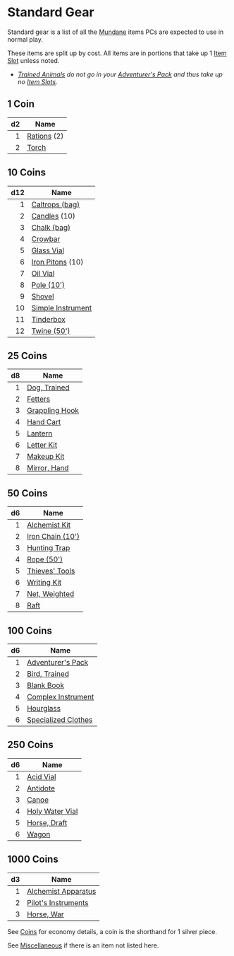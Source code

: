 # Standard Gear
Standard gear is a list of all the [Mundane](Material%20Properties/Mundane%20Property.md) items PCs are expected to use in normal play.

These items are split up by cost. All items are in portions that take up 1 [Item Slot](../../Player%20Characters/Derived%20Statistics/Item%20Slots.md) unless noted.
- *[Trained Animals](Trained%20Animals.md) do not go in your [Adventurer's Pack](Individual%20Item%20Cards/Gear/100%20Coins/Adventurer's%20Pack.md) and thus take up no [Item Slots](../../Player%20Characters/Derived%20Statistics/Item%20Slots.md).*
## 1 Coin

|  d2 | Name                                                             |
| --: | ---------------------------------------------------------------- |
|   1 | [Rations](Individual%20Item%20Cards/Gear/1%20Coin/Ration.md) (2) |
|   2 | [Torch](Individual%20Item%20Cards/Gear/1%20Coin/Torch.md)        |

## 10 Coins

| d12 | Name                                                                                  |
| --: | ------------------------------------------------------------------------------------- |
|   1 | [Caltrops (bag)](Individual%20Item%20Cards/Gear/10%20Coins/Caltrops%20(bag).md)       |
|   2 | [Candles](Individual%20Item%20Cards/Gear/10%20Coins/Candle.md) (10)                   |
|   3 | [Chalk (bag)](Individual%20Item%20Cards/Gear/10%20Coins/Chalk%20(bag).md)             |
|   4 | [Crowbar](Individual%20Item%20Cards/Gear/10%20Coins/Crowbar.md)                       |
|   5 | [Glass Vial](Individual%20Item%20Cards/Gear/10%20Coins/Glass%20Vial.md)               |
|   6 | [Iron Pitons](Individual%20Item%20Cards/Gear/10%20Coins/Iron%20Piton.md) (10)         |
|   7 | [Oil Vial](Individual%20Item%20Cards/Gear/10%20Coins/Oil%20Vial.md)                   |
|   8 | [Pole (10')](Individual%20Item%20Cards/Gear/10%20Coins/Pole%20(10').md)               |
|   9 | [Shovel](Individual%20Item%20Cards/Gear/10%20Coins/Shovel.md)                         |
|  10 | [Simple Instrument](Individual%20Item%20Cards/Gear/10%20Coins/Simple%20Instrument.md) |
|  11 | [Tinderbox](Individual%20Item%20Cards/Gear/10%20Coins/Tinderbox.md)                   |
|  12 | [Twine (50')](Individual%20Item%20Cards/Gear/10%20Coins/Twine%20(50').md)             |
## 25 Coins

|  d8 | Name                                                                            |
| --: | ------------------------------------------------------------------------------- |
|   1 | [Dog, Trained](Individual%20Item%20Cards/Gear/25%20Coins/Dog,%20Trained.md)     |
|   2 | [Fetters](Individual%20Item%20Cards/Gear/25%20Coins/Fetters.md)                 |
|   3 | [Grappling Hook](Individual%20Item%20Cards/Gear/25%20Coins/Grappling%20Hook.md) |
|   4 | [Hand Cart](Individual%20Item%20Cards/Gear/25%20Coins/Hand%20Cart.md)           |
|   5 | [Lantern](Individual%20Item%20Cards/Gear/25%20Coins/Lantern.md)                 |
|   6 | [Letter Kit](Individual%20Item%20Cards/Gear/25%20Coins/Letter%20Kit.md)         |
|   7 | [Makeup Kit](Individual%20Item%20Cards/Gear/25%20Coins/Makeup%20Kit.md)         |
|   8 | [Mirror, Hand](Individual%20Item%20Cards/Gear/25%20Coins/Mirror,%20Hand.md)     |
## 50 Coins

|  d6 | Name                                                                                  |
| --: | ------------------------------------------------------------------------------------- |
|   1 | [Alchemist Kit](Individual%20Item%20Cards/Gear/50%20Coins/Alchemist%20Kit.md)         |
|   2 | [Iron Chain (10')](Individual%20Item%20Cards/Gear/50%20Coins/Iron%20Chain%20(10').md) |
|   3 | [Hunting Trap](Individual%20Item%20Cards/Gear/50%20Coins/Hunting%20Trap.md)           |
|   4 | [Rope (50')](Individual%20Item%20Cards/Gear/50%20Coins/Rope%20(50').md)               |
|   5 | [Thieves' Tools](Individual%20Item%20Cards/Gear/50%20Coins/Thieves'%20Tools.md)       |
|   6 | [Writing Kit](Individual%20Item%20Cards/Gear/50%20Coins/Writing%20Kit.md)             |
|   7 | [Net, Weighted](Individual%20Item%20Cards/Gear/50%20Coins/Net,%20Weighted.md)         |
|   8 | [Raft](Individual%20Item%20Cards/Gear/50%20Coins/Raft.md)                             |
## 100 Coins
|  d6 | Name                                                                                       |
| --: | ------------------------------------------------------------------------------------------ |
|   1 | [Adventurer's Pack](Individual%20Item%20Cards/Gear/100%20Coins/Adventurer's%20Pack.md)     |
|   2 | [Bird, Trained](Individual%20Item%20Cards/Gear/100%20Coins/Bird,%20Trained.md)             |
|   3 | [Blank Book](Individual%20Item%20Cards/Gear/100%20Coins/Blank%20Book.md)                   |
|   4 | [Complex Instrument](Individual%20Item%20Cards/Gear/100%20Coins/Complex%20Instrument.md)   |
|   5 | [Hourglass](Individual%20Item%20Cards/Gear/100%20Coins/Hourglass.md)                       |
|   6 | [Specialized Clothes](Individual%20Item%20Cards/Gear/100%20Coins/Specialized%20Clothes.md) |

## 250 Coins

|  d6 | Name                                                                                 |
| --: | ------------------------------------------------------------------------------------ |
|   1 | [Acid Vial](Individual%20Item%20Cards/Gear/250%20Coins/Acid%20Vial.md)               |
|   2 | [Antidote](Individual%20Item%20Cards/Gear/250%20Coins/Antidote.md)                   |
|   3 | [Canoe](Individual%20Item%20Cards/Gear/250%20Coins/Canoe.md)                         |
|   4 | [Holy Water Vial](Individual%20Item%20Cards/Gear/250%20Coins/Holy%20Water%20Vial.md) |
|   5 | [Horse, Draft](Individual%20Item%20Cards/Gear/250%20Coins/Horse,%20Draft.md)         |
|   6 | [Wagon](Individual%20Item%20Cards/Gear/250%20Coins/Wagon.md)                         |
## 1000 Coins

|  d3 | Name                                                                                        |
| --: | ------------------------------------------------------------------------------------------- |
|   1 | [Alchemist Apparatus](Individual%20Item%20Cards/Gear/1000%20Coins/Alchemist%20Apparatus.md) |
|   2 | [Pilot's Instruments](Individual%20Item%20Cards/Gear/1000%20Coins/Pilot's%20Instruments.md) |
|   3 | [Horse, War](Individual%20Item%20Cards/Gear/1000%20Coins/Horse,%20War.md)                   |

See [Coins](../Economy/Coins.md) for economy details, a coin is the shorthand for 1 silver piece.

See [Miscellaneous](Miscellaneous.md) if there is an item not listed here.